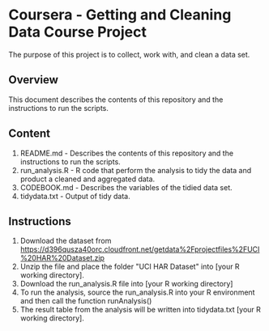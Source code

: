 # Coursera - Getting and Cleaning Data Course Project
The purpose of this project is to collect, work with, and clean a data set.

## Overview
This document describes the contents of this repository and the instructions to run the scripts.

## Content
1. README.md        - Describes the contents of this repository and the instructions to run the scripts.
2. run_analysis.R   - R code that perform the analysis to tidy the data and product a cleaned and aggregated data.
3. CODEBOOK.md      - Describes the variables of the tidied data set.
4. tidydata.txt     - Output of tidy data.

## Instructions
1. Download the dataset from https://d396qusza40orc.cloudfront.net/getdata%2Fprojectfiles%2FUCI%20HAR%20Dataset.zip
2. Unzip the file and place the folder "UCI HAR Dataset" into [your R working directory].
3. Download the run_analysis.R file into [your R working directory]
4. To run the analysis, source the run_analysis.R into your R environment and then call the function runAnalysis()
5. The result table from the analysis will be written into tidydata.txt [your R working directory].
